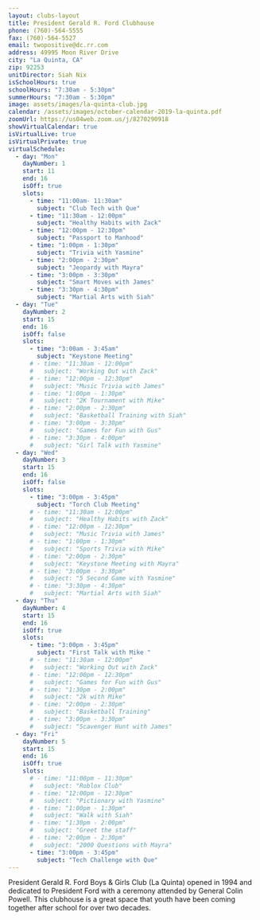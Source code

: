 ```yaml
---
layout: clubs-layout
title: President Gerald R. Ford Clubhouse
phone: (760)-564-5555
fax: (760)-564-5527
email: twopositive@dc.rr.com
address: 49995 Moon River Drive
city: "La Quinta, CA"
zip: 92253
unitDirector: Siah Nix
isSchoolHours: true
schoolHours: "7:30am - 5:30pm"
summerHours: "7:30am - 5:30pm"
image: assets/images/la-quinta-club.jpg
calendar: /assets/images/october-calendar-2019-la-quinta.pdf
zoomUrl: https://us04web.zoom.us/j/8270290918
showVirtualCalendar: true
isVirtualLive: true
isVirtualPrivate: true
virtualSchedule:
  - day: "Mon"
    dayNumber: 1
    start: 11
    end: 16
    isOff: true
    slots:
      - time: "11:00am- 11:30am"
        subject: "Club Tech with Que"
      - time: "11:30am - 12:00pm"
        subject: "Healthy Habits with Zack"
      - time: "12:00pm - 12:30pm"
        subject: "Passport to Manhood"
      - time: "1:00pm - 1:30pm"
        subject: "Trivia with Yasmine"
      - time: "2:00pm - 2:30pm"
        subject: "Jeopardy with Mayra"
      - time: "3:00pm - 3:30pm"
        subject: "Smart Moves with James"
      - time: "3:30pm - 4:30pm"
        subject: "Martial Arts with Siah"
  - day: "Tue"
    dayNumber: 2
    start: 15
    end: 16
    isOff: false
    slots:
      - time: "3:00am - 3:45am"
        subject: "Keystone Meeting"
      # - time: "11:30am - 12:00pm"
      #   subject: "Working Out with Zack"
      # - time: "12:00pm - 12:30pm"
      #   subject: "Music Trivia with James"
      # - time: "1:00pm - 1:30pm"
      #   subject: "2K Tournament with Mike"
      # - time: "2:00pm - 2:30pm"
      #   subject: "Basketball Training with Siah"
      # - time: "3:00pm - 3:30pm"
      #   subject: "Games for Fun with Gus"
      # - time: "3:30pm - 4:00pm"
      #   subject: "Girl Talk with Yasmine"
  - day: "Wed"
    dayNumber: 3
    start: 15
    end: 16
    isOff: false
    slots:
      - time: "3:00pm - 3:45pm"
        subject: "Torch Club Meeting"
      # - time: "11:30am - 12:00pm"
      #   subject: "Healthy Habits with Zack"
      # - time: "12:00pm - 12:30pm"
      #   subject: "Music Trivia with James"
      # - time: "1:00pm - 1:30pm"
      #   subject: "Sports Trivia with Mike"
      # - time: "2:00pm - 2:30pm"
      #   subject: "Keystone Meeting with Mayra"
      # - time: "3:00pm - 3:30pm"
      #   subject: "5 Second Game with Yasmine"
      # - time: "3:30pm - 4:30pm"
      #   subject: "Martial Arts with Siah"
  - day: "Thu"
    dayNumber: 4
    start: 15
    end: 16
    isOff: true
    slots:
      - time: "3:00pm - 3:45pm"
        subject: "First Talk with Mike "
      # - time: "11:30am - 12:00pm"
      #   subject: "Working Out with Zack"
      # - time: "12:00pm - 12:30pm"
      #   subject: "Games for Fun with Gus"
      # - time: "1:30pm - 2:00pm"
      #   subject: "2k with Mike"
      # - time: "2:00pm - 2:30pm"
      #   subject: "Basketball Training"
      # - time: "3:00pm - 3:30pm"
      #   subject: "Scavenger Hunt with James"
  - day: "Fri"
    dayNumber: 5
    start: 15
    end: 16
    isOff: true
    slots:
      # - time: "11:00pm - 11:30pm"
      #   subject: "Roblox Club"
      # - time: "12:00pm - 12:30pm"
      #   subject: "Pictionary with Yasmine"
      # - time: "1:00pm - 1:30pm"
      #   subject: "Walk with Siah"
      # - time: "1:30pm - 2:00pm"
      #   subject: "Greet the staff"
      # - time: "2:00pm - 2:30pm"
      #   subject: "2000 Questions with Mayra"
      - time: "3:00pm - 3:45pm"
        subject: "Tech Challenge with Que"
---
```


President Gerald R. Ford Boys & Girls Club (La Quinta) opened in 1994 and dedicated to
President Ford with a ceremony attended by General Colin Powell. This clubhouse is a great space that youth have been coming together after school for over two decades.
